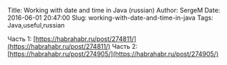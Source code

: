 Title: Working with date and time in Java (russian)
Author: SergeM
Date: 2016-06-01 20:47:00
Slug: working-with-date-and-time-in-java
Tags: Java,useful,russian

Часть 1: [https://habrahabr.ru/post/274811/](https://habrahabr.ru/post/274811/)
Часть 2: [https://habrahabr.ru/post/274905/](https://habrahabr.ru/post/274905/)